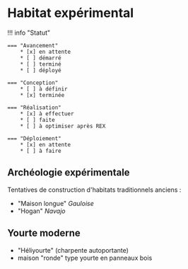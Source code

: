 # Habitat expérimental

!!! info "Statut"

    === "Avancement"
        * [x] en attente
        * [ ] démarré
        * [ ] terminé
        * [ ] déployé

    === "Conception"
        * [ ] à définir
        * [x] terminée

    === "Réalisation"
        * [x] à effectuer
        * [ ] faite
        * [ ] à optimiser après REX

    === "Déploiement"
        * [x] en attente
        * [ ] à faire

## Archéologie expérimentale

Tentatives de construction d'habitats traditionnels anciens :

- "Maison longue" *Gauloise*
- "Hogan" *Navajo*



## Yourte moderne

- "Héliyourte" (charpente autoportante)
- maison "ronde" type yourte en panneaux bois